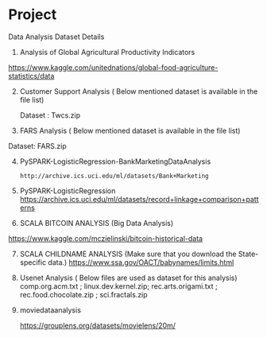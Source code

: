 # Project
Data Analysis
Dataset Details
1)	Analysis of Global Agricultural Productivity Indicators

https://www.kaggle.com/unitednations/global-food-agriculture-statistics/data
      
2)	Customer Support Analysis ( Below mentioned dataset is available in the file list) 

    Dataset : Twcs.zip 

3)	FARS Analysis ( Below mentioned dataset is available in the file list) 

   Dataset:  FARS.zip

4)	PySPARK-LogisticRegression-BankMarketingDataAnalysis

        http://archive.ics.uci.edu/ml/datasets/Bank+Marketing
        
5)	PySPARK-LogisticRegression
          https://archive.ics.uci.edu/ml/datasets/record+linkage+comparison+patterns
          
6)	SCALA BITCOIN ANALYSIS (Big Data Analysis)

   https://www.kaggle.com/mczielinski/bitcoin-historical-data

7)	SCALA CHILDNAME ANALYSIS 
(Make sure that you download the State-specific data.)
 https://www.ssa.gov/OACT/babynames/limits.html 
        
8)	Usenet Analysis ( Below files are used as dataset for this analysis)
comp.org.acm.txt ; linux.dev.kernel.zip; rec.arts.origami.txt ; rec.food.chocolate.zip ; sci.fractals.zip
    
9)	moviedataanalysis

    https://grouplens.org/datasets/movielens/20m/
